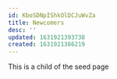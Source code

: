 ```yaml
---
id: KboSDNpIShkOlDCJuWvZa
title: Newcomers
desc: ''
updated: 1631921393738
created: 1631921386219
---
```


This is a child of the seed page
